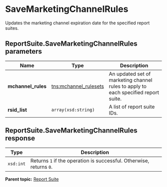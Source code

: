 # SaveMarketingChannelRules

Updates the marketing channel expiration date for the specified report suites.

## ReportSuite.SaveMarketingChannelRules parameters

|Name|Type|Description|
|----|----|-----------|
|**mchannel\_rules** |[tns:mchannel\_rulesets](../../data_types/r_mchannel_rulesets.md#) | An updated set of marketing channel rules to apply to each specified report suite. |
|**rsid\_list** |`array(xsd:string)` | A list of report suite IDs. |

## ReportSuite.SaveMarketingChannelRules response

|Type|Description|
|----|-----------|
|`xsd:int` |Returns `1` if the operation is successful. Otherwise, returns `0`.|

**Parent topic:** [Report Suite](../../methods/report_suite/c_api_admin_methods_repsuite.md)

